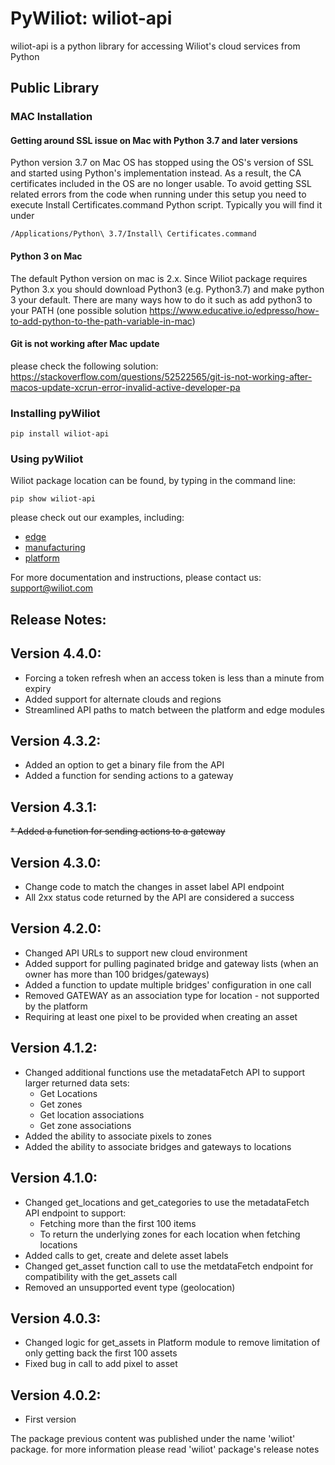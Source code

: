 # PyWiliot: wiliot-api #

wiliot-api is a python library for accessing Wiliot's cloud services from Python

## Public Library

### MAC Installation
#### Getting around SSL issue on Mac with Python 3.7 and later versions

Python version 3.7 on Mac OS has stopped using the OS's version of SSL and started using Python's implementation instead. As a result, the CA
certificates included in the OS are no longer usable. To avoid getting SSL related errors from the code when running under this setup you need
to execute Install Certificates.command Python script. Typically you will find it under
~~~~
/Applications/Python\ 3.7/Install\ Certificates.command
~~~~

#### Python 3 on Mac
The default Python version on mac is 2.x. Since Wiliot package requires Python 3.x you should download Python3 
(e.g.  Python3.7) and make python 3 your default.
There are many ways how to do it such as add python3 to your PATH (one possible solution https://www.educative.io/edpresso/how-to-add-python-to-the-path-variable-in-mac) 

#### Git is not working after Mac update
please check the following solution:
https://stackoverflow.com/questions/52522565/git-is-not-working-after-macos-update-xcrun-error-invalid-active-developer-pa


### Installing pyWiliot
````commandline
pip install wiliot-api
````

### Using pyWiliot
Wiliot package location can be found, by typing in the command line:
````commandline
pip show wiliot-api
````
please check out our examples, including:
* [edge](wiliot_api/edge/examples)
* [manufacturing](wiliot_api/manufacturing/examples)
* [platform](wiliot_api/platform/examples)

For more documentation and instructions, please contact us: support@wiliot.com


## Release Notes:

Version 4.4.0:
-----------------
* Forcing a token refresh when an access token is less than a minute from expiry
* Added support for alternate clouds and regions
* Streamlined API paths to match between the platform and edge modules

Version 4.3.2:
-----------------
* Added an option to get a binary file from the API
* Added a function for sending actions to a gateway

Version 4.3.1:
-----------------
~~* Added a function for sending actions to a gateway~~

Version 4.3.0:
-----------------
* Change code to match the changes in asset label API endpoint
* All 2xx status code returned by the API are considered a success

Version 4.2.0:
-----------------
* Changed API URLs to support new cloud environment
* Added support for pulling paginated bridge and gateway lists (when an owner has more than 100 bridges/gateways)
* Added a function to update multiple bridges' configuration in one call
* Removed GATEWAY as an association type for location - not supported by the platform
* Requiring at least one pixel to be provided when creating an asset

Version 4.1.2:
-----------------
* Changed additional functions use the metadataFetch API to support larger returned data sets:
    * Get Locations
    * Get zones
    * Get location associations
    * Get zone associations
* Added the ability to associate pixels to zones
* Added the ability to associate bridges and gateways to locations

Version 4.1.0:
-----------------
* Changed get_locations and get_categories to use the metadataFetch API endpoint to support:
    * Fetching more than the first 100 items
    * To return the underlying zones for each location when fetching locations
* Added calls to get, create and delete asset labels
* Changed get_asset function call to use the metdataFetch endpoint for compatibility with the get_assets call
* Removed an unsupported event type (geolocation)

Version 4.0.3:
-----------------
* Changed logic for get_assets in Platform module to remove limitation of only getting back the first 100 assets
* Fixed bug in call to add pixel to asset

Version 4.0.2:
-----------------
* First version


The package previous content was published under the name 'wiliot' package.
for more information please read 'wiliot' package's release notes
  
  
   



